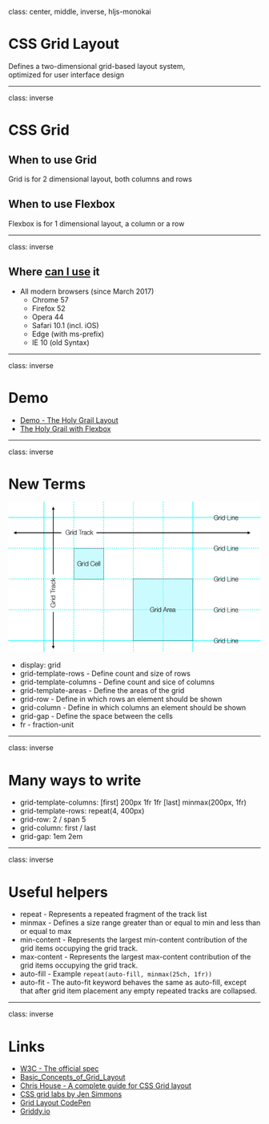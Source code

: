 class: center, middle, inverse, hljs-monokai

# CSS Grid Layout

Defines a two-dimensional grid-based layout system,<br>
optimized for user interface design

---
class: inverse

# CSS Grid

## When to use Grid

Grid is for 2 dimensional layout, both columns and rows

## When to use Flexbox

Flexbox is for 1 dimensional layout, a column or a row

---
class: inverse

## Where [can I use](http://caniuse.com/?utm_campaign=CSS%2BLayout%2BNews&utm_medium=email&utm_source=CSS_Layout_News_87#feat=css-grid) it

- All modern browsers (since March 2017)
  - Chrome 57
  - Firefox 52
  - Opera 44
  - Safari 10.1 (incl. iOS)
  - Edge (with ms-prefix)
  - IE 10 (old Syntax)

---
class: inverse

# Demo

- [Demo - The Holy Grail Layout](demo.html)
- [The Holy Grail with
Flexbox](https://developer.mozilla.org/en-US/docs/Web/CSS/CSS_Flexible_Box_Layout/Using_CSS_flexible_boxes#Holy_Grail_Layout_example)

---
class: inverse

# New Terms

<img src="grid-terms.png" alt="Grid Terminology" height="300px">

- display: grid
- grid-template-rows - Define count and size of rows
- grid-template-columns - Define count and sice of columns
- grid-template-areas - Define the areas of the grid
- grid-row - Define in which rows an element should be shown
- grid-column - Define in which columns an element should be shown
- grid-gap - Define the space between the cells
- fr - fraction-unit

---
class: inverse

# Many ways to write

- grid-template-columns: [first] 200px 1fr 1fr [last] minmax(200px, 1fr)
- grid-template-rows: repeat(4, 400px)
- grid-row: 2 / span 5
- grid-column: first / last
- grid-gap: 1em 2em

---
class: inverse

# Useful helpers

- repeat - Represents a repeated fragment of the track list
- minmax - Defines a size range greater than or equal to min and less than or equal to max
- min-content - Represents the largest min-content contribution of the grid items occupying the grid
track.
- max-content - Represents the largest max-content contribution of the grid items occupying the grid
track.
- auto-fill - Example ```repeat(auto-fill, minmax(25ch, 1fr))```
- auto-fit - The auto-fit keyword behaves the same as auto-fill, except that after grid item
placement any empty repeated tracks are collapsed.

---
class: inverse

# Links

- [W3C - The official spec](https://www.w3.org/TR/css3-grid-layout/)
- [Basic_Concepts_of_Grid_Layout](https://developer.mozilla.org/en-US/docs/Web/CSS/CSS_Grid_Layout/Basic_Concepts_of_Grid_Layout)
- [Chris House - A complete guide for CSS Grid
layout](http://chris.house/blog/a-complete-guide-css-grid-layout/)
- [CSS grid labs by Jen Simmons](http://labs.jensimmons.com/)
- [Grid Layout CodePen](http://codepen.io/collection/DgwjNL/)
- [Griddy.io](http://griddy.io/)

